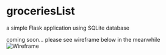 # groceriesList
a simple Flask application using SQLite database

coming soon... please see wireframe below in the meanwhile
<br>
![Wireframe](https://user-images.githubusercontent.com/32107652/147585644-dd16f762-dc7c-4d0f-bc9a-31087d31aa13.png)

